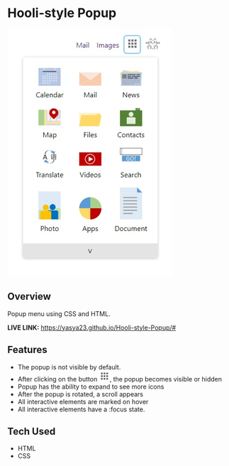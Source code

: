 # **Hooli-style Popup**

![](/img/1.jpg)

## **Overview**

Popup menu using CSS and HTML.

**LIVE LINK:** https://yasya23.github.io/Hooli-style-Popup/#

## **Features**

-	The popup is not visible by default.
-	After clicking on the button ![](/icons/popup-button.png), the popup becomes visible or hidden
-	Popup has the ability to expand to see more icons
-	After the popup is rotated, a scroll appears
-	All interactive elements are marked on hover
-	All interactive elements have a :focus state.

## **Tech Used**

-	HTML
-	CSS

